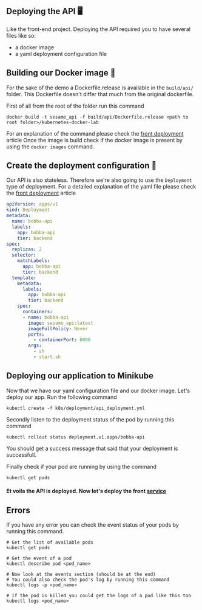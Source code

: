 ## Deploying the API 🖥️

Like the front-end project. Deploying the API required you to have several files like so:

- a docker image
- a yaml deployment configuration file

## Building our Docker image 🐣

For the sake of the demo a Dockerfile.release is available in the ```build/api/``` folder. This Dockerfile doesn't differ that much from the original dockerfile.

First of all from the root of the folder run this command

```shell
docker build -t sesame_api -f build/api/Dockerfile.release <path to root folder>/kubernetes-docker-lab
```

For an explanation of the command please check the [front deployment](front.md) article
Once the image is build check if the docker image is present by using the ```docker images``` command.

## Create the deployment configuration 🐥

Our API is also stateless. Therefore we're also going to use the ```Deployment``` type of deployment.
For a detailed explanation of the yaml file please check the [front deployment](front.md) article

```yaml
apiVersion: apps/v1
kind: Deployment
metadata:
  name: bobba-api
  labels:
    app: bobba-api
    tier: backend
spec:
  replicas: 2
  selector:
    matchLabels:
      app: bobba-api
      tier: backend
  template:
    metadata:
      labels:
        app: bobba-api
        tier: backend
    spec:
      containers:
      - name: bobba-api
        image: sesame_api:latest
        imagePullPolicy: Never
        ports:
          - containerPort: 8000
        args:
          - sh
          - start.sh
```

## Deploying our application to Minikube

Now that we have our yaml configuration file and our docker image. 
Let's deploy our app. Run the following command

```shell
kubectl create -f k8s/deployment/api_deployment.yml
```

Secondly listen to the deployment status of the pod by running this command

```shell
kubectl rollout status deployment.v1.apps/bobba-api
```

You should get a success message that said that your deployment is successfull. 

Finally check if your pod are running by using the command

```shell
kubectl get pods
```

#### Et voila the API is deployed. Now let's deploy the front [service](service_front.md)

## Errors

If you have any error you can check the event status of your pods by running this command.

```shell
# Get the list of available pods
kubectl get pods

# Get the event of a pod
kubectl describe pod <pod_name>

# Now look at the events section (should be at the end)
# You could also check the pod's log by running this command
kubectl logs -p <pod_name>

# if the pod is killed you could get the logs of a pod like this too
kubectl logs <pod_name>
```
